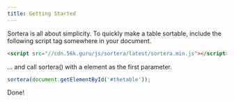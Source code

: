 ```yaml
---
title: Getting Started
---
```


Sortera is all about simplicity. To quickly make a table sortable, include the following script tag somewhere in your document.

```html
<script src="//cdn.56k.guru/js/sortera/latest/sortera.min.js"></script>
```

... and call sortera() with a element as the first parameter.

```javascript
sortera(document.getElementById('#thetable'));
```

Done!

